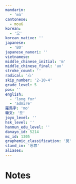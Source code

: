 ```yaml
---
mandarin:
  - 'mù'
cantonese:
  - mou6
korean:
  - '모'
korean_native: ''
japanese:
  - 'BO'
japanese_nanori: ''
vietnamese:
middle_chinese_initial: 'm'
middle_chinese_final: 'uo'
stroke_count: ''
radical: '心'
skip_number: '2-10-4'
grade_level: 5
pos: ''
english:
  - 'long for'
  - 'admire'
羅馬字: 'mo'
韓文: '모'
joyo_level: ''
hsk_level: ''
hanmun_edu_level: ''
danayo_id: 5214
mc_id: 1305
graphemic_classification: '莫'
stand_in: '思慕'
aliases:
---
```


# Notes
